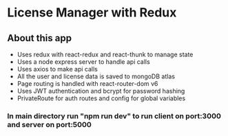 # License Manager with Redux

## About this app
* Uses redux with react-redux and react-thunk to manage state
* Uses a node express server to handle api calls
* Uses axios to make api calls 
* All the user and license data is saved to mongoDB atlas
* Page routing is handled with react-router-dom v6 
* Uses JWT authentication and bcrypt for password hashing
* PrivateRoute for auth routes and config for global variables

### In main directory run "npm run dev" to run client on port:3000 and server on port:5000
